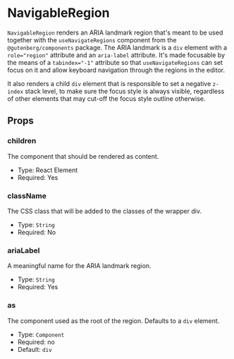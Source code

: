 # NavigableRegion

`NavigableRegion` renders an ARIA landmark region that's meant to be used together with the `useNavigateRegions` component from the `@gutenberg/components` package. The ARIA landmark is a `div` element with a `role="region"` attribute and an `aria-label` attribute. It's made focusable by the means of a `tabindex="-1"` attribute so that `useNavigateRegions` can set focus on it and allow keyboard navigation through the regions in the editor.

It also renders a child `div` element that is responsible to set a negative `z-index` stack level, to make sure the focus style is always visible, regardless of other elements that may cut-off the focus style outline otherwise.

## Props

### children

The component that should be rendered as content.

-   Type: React Element
-   Required: Yes

### className

The CSS class that will be added to the classes of the wrapper div.

-   Type: `String`
-   Required: No

### ariaLabel

A meaningful name for the ARIA landmark region.

-   Type: `String`
-   Required: Yes

### as

The component used as the root of the region. Defaults to a `div` element.

-   Type: `Component`
-   Required: no
-   Default: `div`
